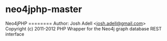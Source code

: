 # neo4jphp-master
Neo4jPHP ======== Author: Josh Adell &lt;josh.adell@gmail.com>   Copyright (c) 2011-2012  PHP Wrapper for the Neo4j graph database REST interface
